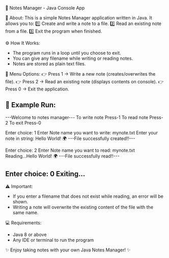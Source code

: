 📝 Notes Manager - Java Console App

📌 About:
This is a simple Notes Manager application written in Java. 
It allows you to:
1️⃣ Create and write a note to a file.
2️⃣ Read an existing note from a file.
3️⃣ Exit the program when finished.

⚙️ How It Works:
- The program runs in a loop until you choose to exit.
- You can give any filename while writing or reading notes.
- Notes are stored as plain text files.

📖 Menu Options:
👉 Press 1 → Write a new note (creates/overwrites the file).
👉 Press 2 → Read an existing note (displays contents on console).
👉 Press 0 → Exit the application.

🚀 Example Run:
--------------------------------
---Welcome to notes manager---
To write note Press-1
To read note Press-2
To exit Press-0

Enter choice: 1
Enter Note name you want to write: mynote.txt
Enter your note in string: Hello World! 🌍
---File successfully created!!---

Enter choice: 2
Enter Note name you want to read: mynote.txt
Reading...Hello World! 🌍
---File successfully read!!---

Enter choice: 0
Exiting...
--------------------------------

⚠️ Important:
- If you enter a filename that does not exist while reading, 
  an error will be shown.
- Writing a note will overwrite the existing content 
  of the file with the same name.

💻 Requirements:
- Java 8 or above
- Any IDE or terminal to run the program

✨ Enjoy taking notes with your own Java Notes Manager! ✨
